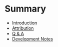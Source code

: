 # Summary

- [Introduction](./introduction.md)
- [Attribution](./attribution.md)
- [Q & A](./q-and-a.md)
- [Development Notes](./dev-notes.md)
